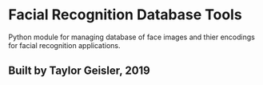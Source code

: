 # Facial Recognition Database Tools

Python module for managing database of face images and thier encodings for facial recognition applications.

## Built by Taylor Geisler, 2019
